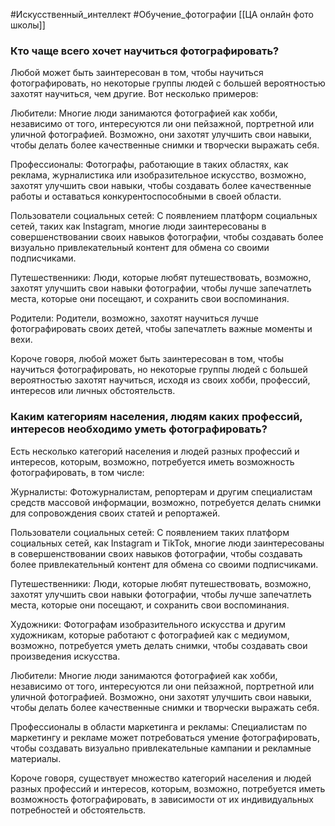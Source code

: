 #Искусственный_интеллект #Обучение_фотографии 
[[ЦА онлайн фото школы]]
### Кто чаще всего хочет научиться фотографировать?

Любой может быть заинтересован в том, чтобы научиться фотографировать, но некоторые группы людей с большей вероятностью захотят научиться, чем другие. Вот несколько примеров:

Любители: Многие люди занимаются фотографией как хобби, независимо от того, интересуются ли они пейзажной, портретной или уличной фотографией. Возможно, они захотят улучшить свои навыки, чтобы делать более качественные снимки и творчески выражать себя.

Профессионалы: Фотографы, работающие в таких областях, как реклама, журналистика или изобразительное искусство, возможно, захотят улучшить свои навыки, чтобы создавать более качественные работы и оставаться конкурентоспособными в своей области.

Пользователи социальных сетей: С появлением платформ социальных сетей, таких как Instagram, многие люди заинтересованы в совершенствовании своих навыков фотографии, чтобы создавать более визуально привлекательный контент для обмена со своими подписчиками.

Путешественники: Люди, которые любят путешествовать, возможно, захотят улучшить свои навыки фотографии, чтобы лучше запечатлеть места, которые они посещают, и сохранить свои воспоминания.

Родители: Родители, возможно, захотят научиться лучше фотографировать своих детей, чтобы запечатлеть важные моменты и вехи.

Короче говоря, любой может быть заинтересован в том, чтобы научиться фотографировать, но некоторые группы людей с большей вероятностью захотят научиться, исходя из своих хобби, профессий, интересов или личных обстоятельств.


### Каким категориям населения, людям каких профессий, интересов необходимо уметь фотографировать?

Есть несколько категорий населения и людей разных профессий и интересов, которым, возможно, потребуется иметь возможность фотографировать, в том числе:

Журналисты: Фотожурналистам, репортерам и другим специалистам средств массовой информации, возможно, потребуется делать снимки для сопровождения своих статей и репортажей.

Пользователи социальных сетей: С появлением таких платформ социальных сетей, как Instagram и TikTok, многие люди заинтересованы в совершенствовании своих навыков фотографии, чтобы создавать более привлекательный контент для обмена со своими подписчиками.

Путешественники: Люди, которые любят путешествовать, возможно, захотят улучшить свои навыки фотографии, чтобы лучше запечатлеть места, которые они посещают, и сохранить свои воспоминания.

Художники: Фотографам изобразительного искусства и другим художникам, которые работают с фотографией как с медиумом, возможно, потребуется уметь делать снимки, чтобы создавать свои произведения искусства.

Любители: Многие люди занимаются фотографией как хобби, независимо от того, интересуются ли они пейзажной, портретной или уличной фотографией. Возможно, они захотят улучшить свои навыки, чтобы делать более качественные снимки и творчески выражать себя.

Профессионалы в области маркетинга и рекламы: Специалистам по маркетингу и рекламе может потребоваться умение фотографировать, чтобы создавать визуально привлекательные кампании и рекламные материалы.

Короче говоря, существует множество категорий населения и людей разных профессий и интересов, которым, возможно, потребуется иметь возможность фотографировать, в зависимости от их индивидуальных потребностей и обстоятельств.